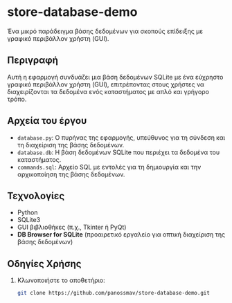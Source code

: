# store-database-demo
Ένα μικρό παράδειγμα βάσης δεδομένων για σκοπούς επίδειξης με γραφικό περιβάλλον χρήστη (GUI).

## Περιγραφή
Αυτή η εφαρμογή συνδυάζει μια βάση δεδομένων SQLite με ένα εύχρηστο γραφικό περιβάλλον χρήστη (GUI), επιτρέποντας στους χρήστες να διαχειρίζονται τα δεδομένα ενός καταστήματος με απλό και γρήγορο τρόπο.

## Αρχεία του έργου
- `database.py`: Ο πυρήνας της εφαρμογής, υπεύθυνος για τη σύνδεση και τη διαχείριση της βάσης δεδομένων.
- `database.db`: Η βάση δεδομένων SQLite που περιέχει τα δεδομένα του καταστήματος.
- `commands.sql`: Αρχείο SQL με εντολές για τη δημιουργία και την αρχικοποίηση της βάσης δεδομένων.

## Τεχνολογίες
- Python
- SQLite3
- GUI βιβλιοθήκες (π.χ., Tkinter ή PyQt)
- **DB Browser for SQLite** (προαιρετικό εργαλείο για οπτική διαχείριση της βάσης δεδομένων)

## Οδηγίες Χρήσης
1. Κλωνοποιήστε το αποθετήριο:
   ```bash
   git clone https://github.com/panossmav/store-database-demo.git

